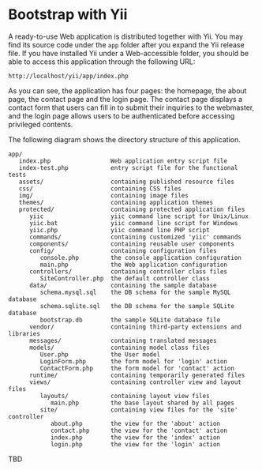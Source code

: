Bootstrap with Yii
==================

A ready-to-use Web application is distributed together with Yii. You may find
its source code under the `app` folder after you expand the Yii release file.
If you have installed Yii under a Web-accessible folder, you should be able to
access this application through the following URL:

~~~
http://localhost/yii/app/index.php
~~~


As you can see, the application has four pages: the homepage, the about page,
the contact page and the login page. The contact page displays a contact
form that users can fill in to submit their inquiries to the webmaster,
and the login page allows users to be authenticated before accessing privileged contents.


The following diagram shows the directory structure of this application.

~~~
app/
   index.php                 Web application entry script file
   index-test.php            entry script file for the functional tests
   assets/                   containing published resource files
   css/                      containing CSS files
   img/                      containing image files
   themes/                   containing application themes
   protected/                containing protected application files
      yiic                   yiic command line script for Unix/Linux
      yiic.bat               yiic command line script for Windows
      yiic.php               yiic command line PHP script
      commands/              containing customized 'yiic' commands
      components/            containing reusable user components
      config/                containing configuration files
         console.php         the console application configuration
         main.php            the Web application configuration
      controllers/           containing controller class files
         SiteController.php  the default controller class
      data/                  containing the sample database
         schema.mysql.sql    the DB schema for the sample MySQL database
         schema.sqlite.sql   the DB schema for the sample SQLite database
         bootstrap.db        the sample SQLite database file
      vendor/                containing third-party extensions and libraries
      messages/              containing translated messages
      models/                containing model class files
         User.php            the User model
         LoginForm.php       the form model for 'login' action
         ContactForm.php     the form model for 'contact' action
      runtime/               containing temporarily generated files
      views/                 containing controller view and layout files
         layouts/            containing layout view files
            main.php         the base layout shared by all pages
         site/               containing view files for the 'site' controller
            about.php        the view for the 'about' action
            contact.php      the view for the 'contact' action
            index.php        the view for the 'index' action
            login.php        the view for the 'login' action
~~~


TBD